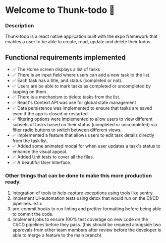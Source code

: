 # Welcome to Thunk-todo 👋

### Description

Thunk-todo is a react native application built with the expo framework that enables a user to be able to create, read, update and delete their todos.

## Functional requirements implemented

- ✅ The Home screen displays a list of tasks
- ✅ There is an input field where users can add a new task to the list.
- ✅ Each task has a title, and status (completed or not).
- ✅ Users are be able to mark tasks as completed or uncompleted by tapping on them.
- ✅ There is a mechanism to delete tasks from the list.
- ✅ React's Context API was use for global state management
- ✅ Data persistence was implemented to ensure that tasks are saved even if the app is closed or restarted.
- ✅ filtering options were implemented to allow users to view different subsets of tasks based on their status (completed or uncompleted) via filter radio buttons to switch between different views.
- ✅ Implemented a feature that allows users to edit task details directly from the task list.
- ✅ Added some animated modal for when user updates a task's status to enhance the visual appeal.
- ✅ Added Unit tests to cover all the files.
- ✅ A beautiful User Interface.

### Other things that can be done to make this more production ready.

1. Integration of tools to help capture exceptions using tools like sentry.
2. Implement UI-automation tests using detox that would run on the CI/CD pipelines. e.t.c
3. pre-commit hooks to run linting and prettier formatting before being able to commit the code.
4. Implement jobs to ensure 100% test coverage on new code on the CI/CD pipelines before they pass. (this should be required alongside two approvals from other team members after review before the developer is able to merge a feature to the main branch).